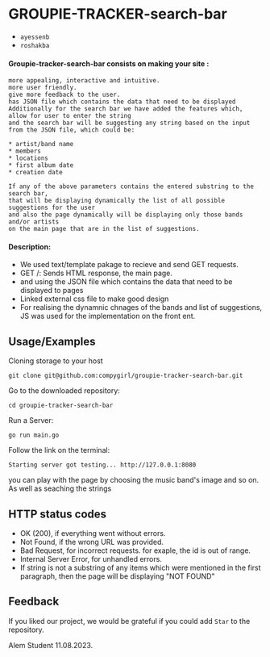 
# GROUPIE-TRACKER-search-bar
* `ayessenb` 
* `roshakba` 



#### Groupie-tracker-search-bar consists on making your site :

    more appealing, interactive and intuitive.
    more user friendly.
    give more feedback to the user.
    has JSON file which contains the data that need to be displayed
    Additionally for the search bar we have added the features which, allow for user to enter the string
    and the search bar will be suggesting any string based on the input from the JSON file, which could be:
   
    * artist/band name
    * members
    * locations
    * first album date
    * creation date

    If any of the above parameters contains the entered substring to the search bar, 
    that will be displaying dynamically the list of all possible suggestions for the user 
    and also the page dynamically will be displaying only those bands and/or artists 
    on the main page that are in the list of suggestions.


#### Description:

* We used text/template pakage to recieve and send GET requests.
* GET /: Sends HTML response, the main page.
* and using the JSON file which contains the data that need to be displayed to pages
* Linked external css file to make good design 
* For realising the dynamnic chnages of the bands and list of suggestions,
 JS was used for the implementation on the front ent.



## Usage/Examples
Cloning storage to your host
```CMD/Terminal 
git clone git@github.com:compygirl/groupie-tracker-search-bar.git
```
Go to the downloaded repository:

```CMD/Terminal 
cd groupie-tracker-search-bar
```
Run a Server:
```CMD/Terminal 
go run main.go
```

Follow the link on the terminal:
```CMD/Terminal 
Starting server got testing... http://127.0.0.1:8080 
```

you can play with the page by choosing the music band's image and so on.
As well as seaching the strings



## HTTP status codes
* OK (200), if everything went without errors.
* Not Found, if the wrong URL was provided.
* Bad Request, for incorrect requests. for exaple, the id is out of range.
* Internal Server Error, for unhandled errors.
* If string is not a substring of any items which were mentioned in the first paragraph, 
then the page will be displaying "NOT FOUND"



## Feedback

If you liked our project, we would be grateful if you could add `Star` to the repository.

Alem Student
11.08.2023.
